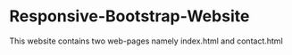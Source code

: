 # Responsive-Bootstrap-Website

This website contains two web-pages namely index.html and contact.html
